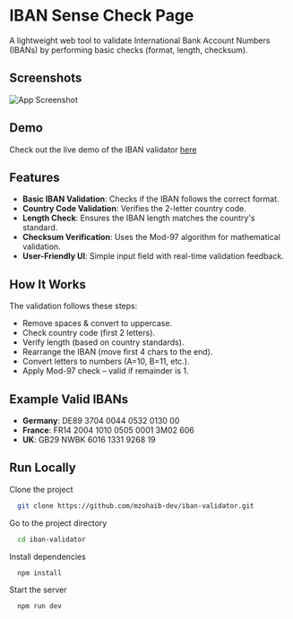 # IBAN Sense Check Page

A lightweight web tool to validate International Bank Account Numbers (IBANs) by performing basic checks (format, length, checksum).

## Screenshots

![App Screenshot](https://via.placeholder.com/468x300?text=App+Screenshot+Here)

## Demo

Check out the live demo of the IBAN validator [here](https://iban-validator.netlify.app/)

## Features

- **Basic IBAN Validation**: Checks if the IBAN follows the correct format.
- **Country Code Validation**: Verifies the 2-letter country code.
- **Length Check**: Ensures the IBAN length matches the country's standard.
- **Checksum Verification**: Uses the Mod-97 algorithm for mathematical validation.
- **User-Friendly UI**: Simple input field with real-time validation feedback.

## How It Works

The validation follows these steps:

- Remove spaces & convert to uppercase.
- Check country code (first 2 letters).
- Verify length (based on country standards).
- Rearrange the IBAN (move first 4 chars to the end).
- Convert letters to numbers (A=10, B=11, etc.).
- Apply Mod-97 check – valid if remainder is 1.

## Example Valid IBANs

- **Germany**: DE89 3704 0044 0532 0130 00
- **France**: FR14 2004 1010 0505 0001 3M02 606
- **UK**: GB29 NWBK 6016 1331 9268 19

## Run Locally

Clone the project

```bash
  git clone https://github.com/mzohaib-dev/iban-validator.git
```

Go to the project directory

```bash
  cd iban-validator
```

Install dependencies

```bash
  npm install
```

Start the server

```bash
  npm run dev
```

